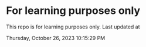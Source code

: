 # For learning purposes only
This repo is for learning purposes only.
Last updated at

Thursday, October 26, 2023 10:15:29 PM

